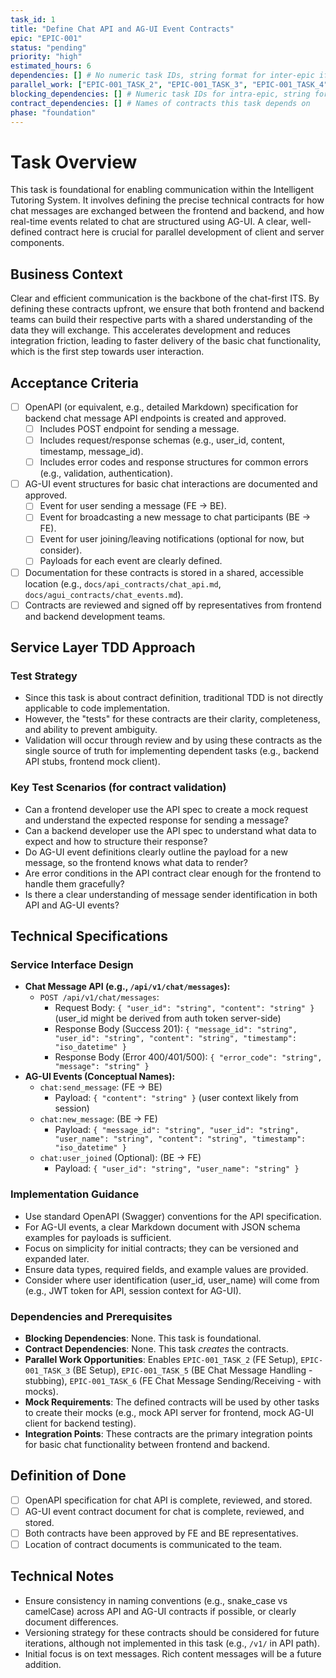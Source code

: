 ```yaml
---
task_id: 1
title: "Define Chat API and AG-UI Event Contracts"
epic: "EPIC-001"
status: "pending"
priority: "high"
estimated_hours: 6
dependencies: [] # No numeric task IDs, string format for inter-epic if any
parallel_work: ["EPIC-001_TASK_2", "EPIC-001_TASK_3", "EPIC-001_TASK_4"] # Descriptive
blocking_dependencies: [] # Numeric task IDs for intra-epic, string for inter-epic
contract_dependencies: [] # Names of contracts this task depends on
phase: "foundation"
---
```


# Task Overview
This task is foundational for enabling communication within the Intelligent Tutoring System. It involves defining the precise technical contracts for how chat messages are exchanged between the frontend and backend, and how real-time events related to chat are structured using AG-UI. A clear, well-defined contract here is crucial for parallel development of client and server components.

## Business Context
Clear and efficient communication is the backbone of the chat-first ITS. By defining these contracts upfront, we ensure that both frontend and backend teams can build their respective parts with a shared understanding of the data they will exchange. This accelerates development and reduces integration friction, leading to faster delivery of the basic chat functionality, which is the first step towards user interaction.

## Acceptance Criteria
- [ ] OpenAPI (or equivalent, e.g., detailed Markdown) specification for backend chat message API endpoints is created and approved.
  - [ ] Includes POST endpoint for sending a message.
  - [ ] Includes request/response schemas (e.g., user_id, content, timestamp, message_id).
  - [ ] Includes error codes and response structures for common errors (e.g., validation, authentication).
- [ ] AG-UI event structures for basic chat interactions are documented and approved.
  - [ ] Event for user sending a message (FE -> BE).
  - [ ] Event for broadcasting a new message to chat participants (BE -> FE).
  - [ ] Event for user joining/leaving notifications (optional for now, but consider).
  - [ ] Payloads for each event are clearly defined.
- [ ] Documentation for these contracts is stored in a shared, accessible location (e.g., `docs/api_contracts/chat_api.md`, `docs/agui_contracts/chat_events.md`).
- [ ] Contracts are reviewed and signed off by representatives from frontend and backend development teams.

## Service Layer TDD Approach
### Test Strategy
- Since this task is about contract definition, traditional TDD is not directly applicable to code implementation.
- However, the "tests" for these contracts are their clarity, completeness, and ability to prevent ambiguity.
- Validation will occur through review and by using these contracts as the single source of truth for implementing dependent tasks (e.g., backend API stubs, frontend mock client).

### Key Test Scenarios (for contract validation)
- Can a frontend developer use the API spec to create a mock request and understand the expected response for sending a message?
- Can a backend developer use the API spec to understand what data to expect and how to structure their response?
- Do AG-UI event definitions clearly outline the payload for a new message, so the frontend knows what data to render?
- Are error conditions in the API contract clear enough for the frontend to handle them gracefully?
- Is there a clear understanding of message sender identification in both API and AG-UI events?

## Technical Specifications
### Service Interface Design
- **Chat Message API (e.g., `/api/v1/chat/messages`):**
  - `POST /api/v1/chat/messages`:
    - Request Body: `{ "user_id": "string", "content": "string" }` (user_id might be derived from auth token server-side)
    - Response Body (Success 201): `{ "message_id": "string", "user_id": "string", "content": "string", "timestamp": "iso_datetime" }`
    - Response Body (Error 400/401/500): `{ "error_code": "string", "message": "string" }`
- **AG-UI Events (Conceptual Names):**
  - `chat:send_message`: (FE -> BE)
    - Payload: `{ "content": "string" }` (user context likely from session)
  - `chat:new_message`: (BE -> FE)
    - Payload: `{ "message_id": "string", "user_id": "string", "user_name": "string", "content": "string", "timestamp": "iso_datetime" }`
  - `chat:user_joined` (Optional): (BE -> FE)
    - Payload: `{ "user_id": "string", "user_name": "string" }`

### Implementation Guidance
- Use standard OpenAPI (Swagger) conventions for the API specification.
- For AG-UI events, a clear Markdown document with JSON schema examples for payloads is sufficient.
- Focus on simplicity for initial contracts; they can be versioned and expanded later.
- Ensure data types, required fields, and example values are provided.
- Consider where user identification (user_id, user_name) will come from (e.g., JWT token for API, session context for AG-UI).

### Dependencies and Prerequisites
- **Blocking Dependencies**: None. This task is foundational.
- **Contract Dependencies**: None. This task *creates* the contracts.
- **Parallel Work Opportunities**: Enables `EPIC-001_TASK_2` (FE Setup), `EPIC-001_TASK_3` (BE Setup), `EPIC-001_TASK_5` (BE Chat Message Handling - stubbing), `EPIC-001_TASK_6` (FE Chat Message Sending/Receiving - with mocks).
- **Mock Requirements**: The defined contracts will be used by other tasks to create their mocks (e.g., mock API server for frontend, mock AG-UI client for backend testing).
- **Integration Points**: These contracts are the primary integration points for basic chat functionality between frontend and backend.

## Definition of Done
- [ ] OpenAPI specification for chat API is complete, reviewed, and stored.
- [ ] AG-UI event contract document for chat is complete, reviewed, and stored.
- [ ] Both contracts have been approved by FE and BE representatives.
- [ ] Location of contract documents is communicated to the team.

## Technical Notes
- Ensure consistency in naming conventions (e.g., snake_case vs camelCase) across API and AG-UI contracts if possible, or clearly document differences.
- Versioning strategy for these contracts should be considered for future iterations, although not implemented in this task (e.g., `/v1/` in API path).
- Initial focus is on text messages. Rich content messages will be a future addition.
